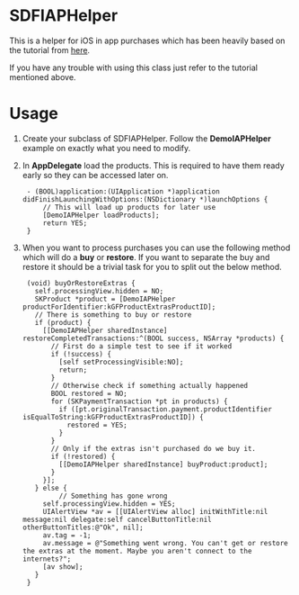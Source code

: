 SDFIAPHelper
============

This is a helper for iOS in app purchases which has been heavily based on the tutorial from [here](http://www.raywenderlich.com/21081/introduction-to-in-app-purchases-in-ios-6-tutorial).

If you have any trouble with using this class just refer to the tutorial mentioned above.

# Usage

1. Create your subclass of SDFIAPHelper. Follow the **DemoIAPHelper** example on exactly what you need to modify.

2. In **AppDelegate** load the products. This is required to have them ready early so they can be accessed later on.

		- (BOOL)application:(UIApplication *)application didFinishLaunchingWithOptions:(NSDictionary *)launchOptions {
		    // This will load up products for later use
		    [DemoIAPHelper loadProducts];
		    return YES;
		}

3. When you want to process purchases you can use the following method which will do a **buy** or **restore**. If you want to separate the buy and restore it should be a trivial task for you to split out the below method.

		(void) buyOrRestoreExtras {
		  self.processingView.hidden = NO;
		  SKProduct *product = [DemoIAPHelper productForIdentifier:kGFProductExtrasProductID];
		  // There is something to buy or restore
		  if (product) {
		    [[DemoIAPHelper sharedInstance] restoreCompletedTransactions:^(BOOL success, NSArray *products) {
		      // First do a simple test to see if it worked
		      if (!success) {
		        [self setProcessingVisible:NO];
		        return;
		      }
		      // Otherwise check if something actually happened
		      BOOL restored = NO;
		      for (SKPaymentTransaction *pt in products) {
		        if ([pt.originalTransaction.payment.productIdentifier isEqualToString:kGFProductExtrasProductID]) {
		          restored = YES;
		        }
		      }
		      // Only if the extras isn't purchased do we buy it.
		      if (!restored) {
		        [[DemoIAPHelper sharedInstance] buyProduct:product];
		      }
		    }];
		  } else {
				// Something has gone wrong
		    self.processingView.hidden = YES;
		    UIAlertView *av = [[UIAlertView alloc] initWithTitle:nil message:nil delegate:self cancelButtonTitle:nil otherButtonTitles:@"Ok", nil];
		    av.tag = -1;
		    av.message = @"Something went wrong. You can't get or restore the extras at the moment. Maybe you aren't connect to the internets?";
		    [av show];
		  }
		}

